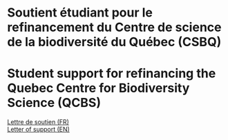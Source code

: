 # Soutient étudiant pour le refinancement du Centre de science de la biodiversité du Québec (CSBQ)
# Student support for refinancing the Quebec Centre for Biodiversity Science (QCBS)
 
<a href="Letter_FR.md">Lettre de soutien (FR)</a> <br>
<a href="Letter_EN.md">Letter of support (EN)</a>

